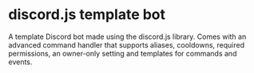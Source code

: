 # discord.js template bot

A template Discord bot made using the discord.js library.
Comes with an advanced command handler that supports aliases, cooldowns, required permissions, an owner-only setting and templates for commands and events.
